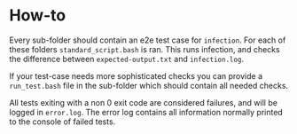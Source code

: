 # How-to

Every sub-folder should contain an e2e test case for `infection`. For each of these folders `standard_script.bash` is ran.
This runs infection, and checks the difference between `expected-output.txt` and `infection.log`.

If your test-case needs more sophisticated checks you can provide a `run_test.bash` file in the sub-folder which should
contain all needed checks.

All tests exiting with a non 0 exit code are considered failures, and will be logged in `error.log`. The error log contains
all information normally printed to the console of failed tests.
